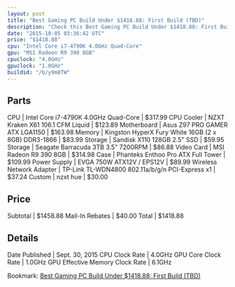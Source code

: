```yaml
---
layout: post
title: "Best Gaming PC Build Under $1418.88: First Build (TBD)"
description: "Check this Best Gaming PC Build Under $1418.88: First Build (TBD). CPU: Intel Core i7-4790K 4.0GHz Quad-Core, CPU Cooler: NZXT Kraken X61 106.1 CFM Liquid, Motherboard: As"
date: "2015-10-05 03:36:42 UTC"
price: "$1418.88"
cpu: "Intel Core i7-4790K 4.0GHz Quad-Core"
gpu: "MSI Radeon R9 390 8GB"
cpuclock: "4.0GHz"
gpuclock: "1.0GHz"
buildid: "/b/y9m8TW"
---
```


## Parts

CPU | Intel Core i7-4790K 4.0GHz Quad-Core | $317.99
CPU Cooler | NZXT Kraken X61 106.1 CFM Liquid | $123.89
Motherboard | Asus Z97 PRO GAMER ATX LGA1150 | $163.98
Memory | Kingston HyperX Fury White 16GB (2 x 8GB) DDR3-1866 | $83.99
Storage | Sandisk X110 128GB 2.5" SSD | $59.95
Storage | Seagate Barracuda 3TB 3.5" 7200RPM | $86.88
Video Card | MSI Radeon R9 390 8GB | $314.98
Case | Phanteks Enthoo Pro ATX Full Tower | $109.99
Power Supply | EVGA 750W ATX12V / EPS12V | $89.99
Wireless Network Adapter | TP-Link TL-WDN4800 802.11a/b/g/n PCI-Express x1 | $37.24
Custom | nzxt hue | $30.00

## Price

Subtotal | $1458.88
Mail-In Rebates | $40.00
Total | $1418.88

## Details

Date Published | Sept. 30, 2015
CPU Clock Rate | 4.0GHz
GPU Core Clock Rate | 1.0GHz
GPU Effective Memory Clock Rate | 6.1GHz

Bookmark: [Best Gaming PC Build Under $1418.88: First Build (TBD)](http://pcbuilders.github.io/2015/10/05/best-gaming-pc-build-under-1418-dollars-dot-88-first-build-tbd/)
